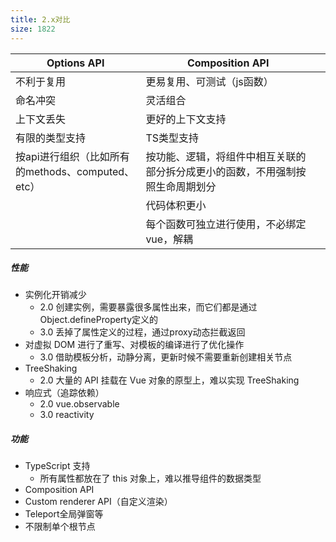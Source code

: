 ```yaml
---
title: 2.x对比
size: 1822
---
```

| Options API                         | Composition API                         |     |
| ----------------------------------- | --------------------------------------- | --- |
| 不利于复用                               | 更易复用、可测试（js函数）                          |     |
| 命名冲突                                | 灵活组合                                    |     |
| 上下文丢失                               | 更好的上下文支持                                |     |
| 有限的类型支持                             | TS类型支持                                  |     |
| 按api进行组织（比如所有的methods、computed、etc） | 按功能、逻辑，将组件中相互关联的部分拆分成更小的函数，不用强制按照生命周期划分 |     |
|                                     | 代码体积更小                                  |     |
|                                     | 每个函数可独立进行使用，不必绑定vue，解耦                  |     |
##### 性能
- 实例化开销减少
  - 2.0 创建实例，需要暴露很多属性出来，而它们都是通过Object.defineProperty定义的
  - 3.0 丢掉了属性定义的过程，通过proxy动态拦截返回
- 对虚拟 DOM 进行了重写、对模板的编译进行了优化操作
  - 3.0 借助模板分析，动静分离，更新时候不需要重新创建相关节点
- TreeShaking
  - 2.0 大量的 API 挂载在 Vue 对象的原型上，难以实现 TreeShaking
- 响应式（追踪依赖）
  - 2.0 vue.observable
  - 3.0  reactivity

##### 功能
- TypeScript 支持
  - 所有属性都放在了 this 对象上，难以推导组件的数据类型
- Composition API
- Custom renderer API（自定义渲染）
- Teleport全局弹窗等
- 不限制单个根节点
